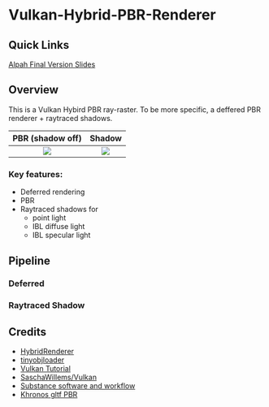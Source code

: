 # Vulkan-Hybrid-PBR-Renderer

## Quick Links

[Alpah Final Version Slides](https://docs.google.com/presentation/d/1ycHg755oVVsuq8KG6JLaEr2uqga7lePgBr5BQCAu-M0/edit?usp=sharing)

## Overview

This is a Vulkan Hybird PBR ray-raster. To be more specific, a deffered PBR renderer + raytraced shadows.


|PBR (shadow off)| Shadow|
|:-----:|:-----:|
|![](img/final_result_PBR.gif)|![](img/final_result_shadow.gif)|


### Key features:

- Deferred rendering
- PBR
- Raytraced shadows for
    - point light
    - IBL diffuse light
    - IBL specular light

## Pipeline

### Deferred

### Raytraced Shadow



## Credits

- [HybridRenderer](https://github.com/davidgrosman/FinalProject-HybridRenderer)
- [tinyobjloader](https://github.com/syoyo/tinyobjloader)
- [Vulkan Tutorial](https://vulkan-tutorial.com/)
- [SaschaWillems/Vulkan](https://github.com/SaschaWillems/Vulkan)
- [Substance software and workflow](https://www.allegorithmic.com/substance)
- [Khronos gltf PBR](https://github.com/KhronosGroup/glTF-WebGL-PBR)